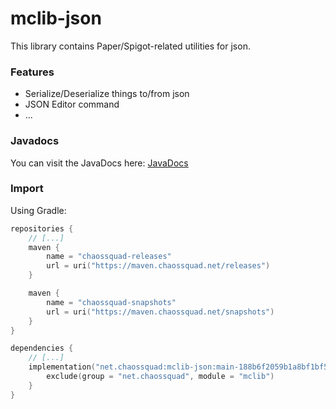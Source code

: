 # mclib-json
This library contains Paper/Spigot-related utilities for json.

### Features
- Serialize/Deserialize things to/from json
- JSON Editor command
- ...

### Javadocs
You can visit the JavaDocs here: [JavaDocs](https://chaossquad.github.io/mclib-json)

### Import

Using Gradle:
```kotlin
repositories {
    // [...]
    maven {
        name = "chaossquad-releases"
        url = uri("https://maven.chaossquad.net/releases")
    }

    maven {
        name = "chaossquad-snapshots"
        url = uri("https://maven.chaossquad.net/snapshots")
    }
}

dependencies {
    // [...]
    implementation("net.chaossquad:mclib-json:main-188b6f2059b1a8bf1bf547c6aeb98a0f89937a74") {
        exclude(group = "net.chaossquad", module = "mclib")
    }
}
```